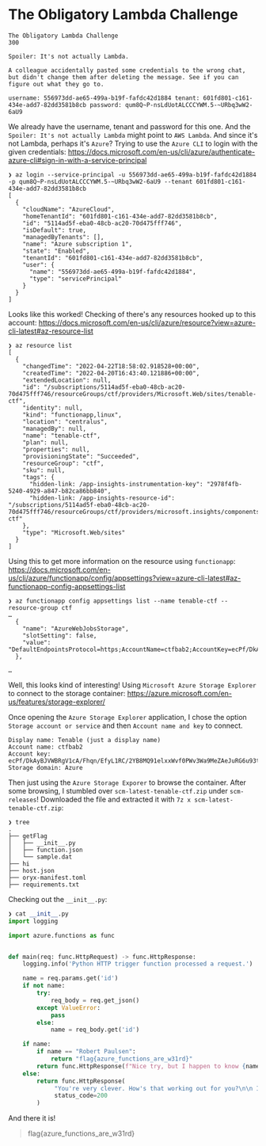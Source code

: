 # The Obligatory Lambda Challenge

```
The Obligatory Lambda Challenge
300

Spoiler: It's not actually Lambda.

A colleague accidentally pasted some credentials to the wrong chat, but didn't change them after deleting the message. See if you can figure out what they go to.

username: 556973dd-ae65-499a-b19f-fafdc42d1884 tenant: 601fd801-c161-434e-add7-82dd3581b8cb password: qum8Q~P-nsLdUotALCCCYWM.5-~URbq3wW2-6aU9
```

We already have the username, tenant and password for this one. And the `Spoiler: It's not actually Lambda` might point to `AWS Lambda`. And since it's not Lambda, perhaps it's `Azure`? Trying to use the `Azure CLI` to login with the given credentials:
https://docs.microsoft.com/en-us/cli/azure/authenticate-azure-cli#sign-in-with-a-service-principal

```
❯ az login --service-principal -u 556973dd-ae65-499a-b19f-fafdc42d1884 -p qum8Q~P-nsLdUotALCCCYWM.5-~URbq3wW2-6aU9 --tenant 601fd801-c161-434e-add7-82dd3581b8cb
[
  {
    "cloudName": "AzureCloud",
    "homeTenantId": "601fd801-c161-434e-add7-82dd3581b8cb",
    "id": "5114ad5f-eba0-48cb-ac20-70d475fff746",
    "isDefault": true,
    "managedByTenants": [],
    "name": "Azure subscription 1",
    "state": "Enabled",
    "tenantId": "601fd801-c161-434e-add7-82dd3581b8cb",
    "user": {
      "name": "556973dd-ae65-499a-b19f-fafdc42d1884",
      "type": "servicePrincipal"
    }
  }
]
```

Looks like this worked! Checking of there's any resources hooked up to this account:
https://docs.microsoft.com/en-us/cli/azure/resource?view=azure-cli-latest#az-resource-list
```
❯ az resource list
[
  {
    "changedTime": "2022-04-22T18:58:02.918528+00:00",
    "createdTime": "2022-04-20T16:43:40.121886+00:00",
    "extendedLocation": null,
    "id": "/subscriptions/5114ad5f-eba0-48cb-ac20-70d475fff746/resourceGroups/ctf/providers/Microsoft.Web/sites/tenable-ctf",
    "identity": null,
    "kind": "functionapp,linux",
    "location": "centralus",
    "managedBy": null,
    "name": "tenable-ctf",
    "plan": null,
    "properties": null,
    "provisioningState": "Succeeded",
    "resourceGroup": "ctf",
    "sku": null,
    "tags": {
      "hidden-link: /app-insights-instrumentation-key": "2978f4fb-5240-4929-a847-b82ca86bb840",
      "hidden-link: /app-insights-resource-id": "/subscriptions/5114ad5f-eba0-48cb-ac20-70d475fff746/resourceGroups/ctf/providers/microsoft.insights/components/tenable-ctf"
    },
    "type": "Microsoft.Web/sites"
  }
]
```

Using this to get more information on the resource using `functionapp`:
https://docs.microsoft.com/en-us/cli/azure/functionapp/config/appsettings?view=azure-cli-latest#az-functionapp-config-appsettings-list

```
❯ az functionapp config appsettings list --name tenable-ctf --resource-group ctf
…
  {
    "name": "AzureWebJobsStorage",
    "slotSetting": false,
    "value": "DefaultEndpointsProtocol=https;AccountName=ctfbab2;AccountKey=ecPf/DkAyBJVWBRgV1cA/Fhqn/EfyL1RC/2YB8MQ91elxxWvf0PWv3Wa9MeZAeJuRG6u93tA+XpGr4fseVq5nw==;EndpointSuffix=core.windows.net"
  },

…
```

Well, this looks kind of interesting! Using `Microsoft Azure Storage Explorer` to connect to the storage container:
https://azure.microsoft.com/en-us/features/storage-explorer/

Once opening the `Azure Storage Explorer` application, I chose the option `Storage account or service` and then `Account name and key` to connect.
```
Display name: Tenable (just a display name)
Account name: ctfbab2
Account key: ecPf/DkAyBJVWBRgV1cA/Fhqn/EfyL1RC/2YB8MQ91elxxWvf0PWv3Wa9MeZAeJuRG6u93tA+XpGr4fseVq5nw==
Storage domain: Azure
```

Then just using the `Azure Storage Exporer` to browse the container. After some browsing, I stumbled over `scm-latest-tenable-ctf.zip` under `scm-releases`! Downloaded the file and extracted it with `7z x scm-latest-tenable-ctf.zip`:
```
❯ tree
.
├── getFlag
│   ├── __init__.py
│   ├── function.json
│   └── sample.dat
├── hi
├── host.json
├── oryx-manifest.toml
├── requirements.txt
```

Checking out the `__init__.py`:
```python
❯ cat __init__.py 
import logging

import azure.functions as func


def main(req: func.HttpRequest) -> func.HttpResponse:
    logging.info('Python HTTP trigger function processed a request.')

    name = req.params.get('id')
    if not name:
        try:
            req_body = req.get_json()
        except ValueError:
            pass
        else:
            name = req_body.get('id')

    if name:
        if name == "Robert Paulsen":
            return "flag{azure_functions_are_w31rd}"
        return func.HttpResponse(f"Nice try, but I happen to know {name}. You look nothing like them.")
    else:
        return func.HttpResponse(
             "You're very clever. How's that working out for you?\n\n I need to see some ID before I'm allowed to talk to you. Try giving me an 'id' parameter",
             status_code=200
        )
```

And there it is!
> flag{azure_functions_are_w31rd}

